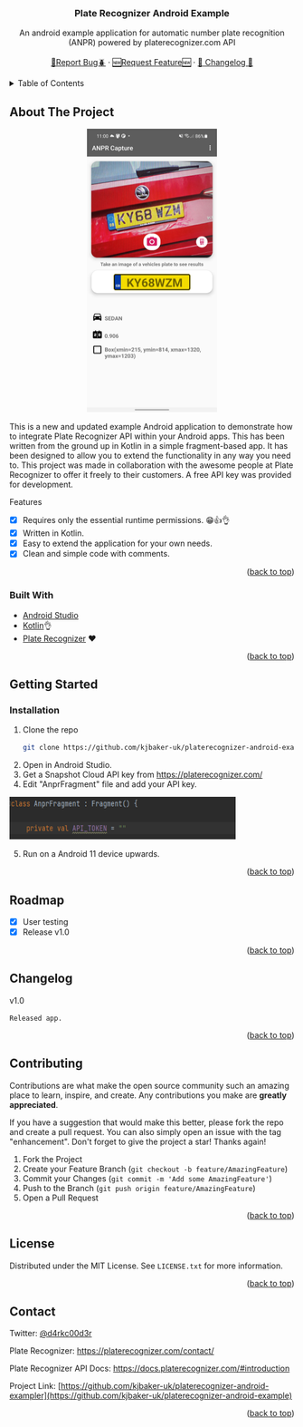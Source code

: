 <div id="top"></div>
<!-- PROJECT LOGO -->
<br />
<div align="center">
  <h3 align="center">Plate Recognizer Android Example</h3>

  <p align="center">
    An android example application for automatic number plate recognition (ANPR) powered by platerecognizer.com API
    <br />
    <br />
    <a href="https://github.com/kjbaker-uk/platerecognizer-android-example/issues">🐛Report Bug🪲</a>
    ·
    <a href="https://github.com/kjbaker-uk/platerecognizer-android-example/issues">🆕Request Feature🆕</a>
    ·
    <a href="#changelog">🚗 Changelog 🚗</a>
  </p>
</div>



<!-- TABLE OF CONTENTS -->
<details>
  <summary>Table of Contents</summary>
  <ol>
    <li>
      <a href="#about-the-project">About The Project</a>
      <ul>
        <li><a href="#built-with">Built With</a></li>
      </ul>
    </li>
    <li>
      <a href="#getting-started">Getting Started</a>
      <ul>
        <li><a href="#installation">Installation</a></li>
      </ul>
    </li>
    <li><a href="#roadmap">Roadmap</a></li>
    <li><a href="#changelog">ChangeLog</a></li>
    <li><a href="#license">License</a></li>
    <li><a href="#contact">Contact</a></li>
  </ol>
</details>



<!-- ABOUT THE PROJECT -->
## About The Project

<p align="center">
<img src="images/screenshot.jpg" alt="Screenshot UI" width="230" height="500">
</p>



This is a new and updated example Android application to demonstrate how to integrate Plate Recognizer API within your Android apps. This has been written from the ground up in Kotlin in a simple fragment-based app. It has been designed to allow you to extend the functionality in any way you need to. This project was made in collaboration with the awesome people at Plate Recognizer to offer it freely to their customers. A free API key was provided for development.

Features
- [X] Requires only the essential runtime permissions. 😁👍👌
- [X] Written in Kotlin.
- [X] Easy to extend the application for your own needs.
- [X] Clean and simple code with comments.

<p align="right">(<a href="#top">back to top</a>)</p>

### Built With

* [Android Studio](https://developer.android.com/studio)
* [Kotlin](https://kotlinlang.org/)👌
* [Plate Recognizer](https://platerecognizer.com/) ❤️

<p align="right">(<a href="#top">back to top</a>)</p>

<!-- GETTING STARTED -->
## Getting Started

### Installation

1. Clone the repo
   ```sh
   git clone https://github.com/kjbaker-uk/platerecognizer-android-example.git
   ```
3. Open in Android Studio.
4. Get a Snapshot Cloud API key from https://platerecognizer.com/
5. Edit "AnprFragment" file and add your API key.

<img src="images/api_token.png" alt="Screenshot UI" width="400" height="75">

5. Run on a Android 11 device upwards.

<p align="right">(<a href="#top">back to top</a>)</p>

<!-- ROADMAP -->
## Roadmap

- [x] User testing
- [x] Release v1.0

<p align="right">(<a href="#top">back to top</a>)</p>

<!-- CHANGELOG -->
## Changelog
    
v1.0 

    Released app.

<p align="right">(<a href="#top">back to top</a>)</p>

<!-- CONTRIBUTING -->
## Contributing

Contributions are what make the open source community such an amazing place to learn, inspire, and create. Any contributions you make are **greatly appreciated**.

If you have a suggestion that would make this better, please fork the repo and create a pull request. You can also simply open an issue with the tag "enhancement".
Don't forget to give the project a star! Thanks again!

1. Fork the Project
2. Create your Feature Branch (`git checkout -b feature/AmazingFeature`)
3. Commit your Changes (`git commit -m 'Add some AmazingFeature'`)
4. Push to the Branch (`git push origin feature/AmazingFeature`)
5. Open a Pull Request

<p align="right">(<a href="#top">back to top</a>)</p>



<!-- LICENSE -->
## License

Distributed under the MIT License. See `LICENSE.txt` for more information.

<p align="right">(<a href="#top">back to top</a>)</p>



<!-- CONTACT -->
## Contact

Twitter: [@d4rkc00d3r](https://twitter.com/d4rkc00d3r)

Plate Recognizer: https://platerecognizer.com/contact/

Plate Recognizer API Docs: https://docs.platerecognizer.com/#introduction

Project Link: [https://github.com/kjbaker-uk/platerecognizer-android-exampler](https://github.com/kjbaker-uk/platerecognizer-android-example)


<p align="right">(<a href="#top">back to top</a>)</p>
